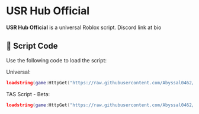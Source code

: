 # USR Hub Official

**USR Hub Official** is a universal Roblox script. Discord link at bio

## 🔐 Script Code

Use the following code to load the script:

Universal:
```lua
loadstring(game:HttpGet("https://raw.githubusercontent.com/Abyssal0462/MyScript/refs/heads/main/Universal"))()
```
TAS Script - Beta:
```lua
loadstring(game:HttpGet("https://raw.githubusercontent.com/Abyssal0462/MyScript/refs/heads/main/Universal-TAS"))()
```

